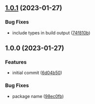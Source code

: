 ## [1.0.1](https://github.com/nodecg/json-schema-defaults/compare/v1.0.0...v1.0.1) (2023-01-27)


### Bug Fixes

* include types in build output ([74f810b](https://github.com/nodecg/json-schema-defaults/commit/74f810b2bc0fa957f54370811a11ff29d22d82f4))

## 1.0.0 (2023-01-27)


### Features

* initial commit ([6d04b50](https://github.com/nodecg/json-schema-defaults/commit/6d04b50f1e568192ece9afc92ac27898559314c6))


### Bug Fixes

* package name ([98ec0fb](https://github.com/nodecg/json-schema-defaults/commit/98ec0fb638c8d75792f8eb93f88982b32219a389))
